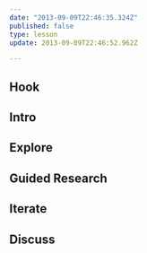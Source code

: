 ```yaml
---
date: "2013-09-09T22:46:35.324Z"
published: false
type: lesson
update: 2013-09-09T22:46:52.962Z

---
```


## Hook
<!-- -->
## Intro
<!-- -->
## Explore
<!-- -->
## Guided Research
<!-- -->
## Iterate
<!-- -->
## Discuss

